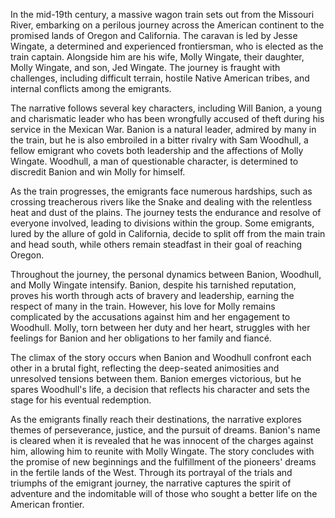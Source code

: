 In the mid-19th century, a massive wagon train sets out from the Missouri River, embarking on a perilous journey across the American continent to the promised lands of Oregon and California. The caravan is led by Jesse Wingate, a determined and experienced frontiersman, who is elected as the train captain. Alongside him are his wife, Molly Wingate, their daughter, Molly Wingate, and son, Jed Wingate. The journey is fraught with challenges, including difficult terrain, hostile Native American tribes, and internal conflicts among the emigrants.

The narrative follows several key characters, including Will Banion, a young and charismatic leader who has been wrongfully accused of theft during his service in the Mexican War. Banion is a natural leader, admired by many in the train, but he is also embroiled in a bitter rivalry with Sam Woodhull, a fellow emigrant who covets both leadership and the affections of Molly Wingate. Woodhull, a man of questionable character, is determined to discredit Banion and win Molly for himself.

As the train progresses, the emigrants face numerous hardships, such as crossing treacherous rivers like the Snake and dealing with the relentless heat and dust of the plains. The journey tests the endurance and resolve of everyone involved, leading to divisions within the group. Some emigrants, lured by the allure of gold in California, decide to split off from the main train and head south, while others remain steadfast in their goal of reaching Oregon.

Throughout the journey, the personal dynamics between Banion, Woodhull, and Molly Wingate intensify. Banion, despite his tarnished reputation, proves his worth through acts of bravery and leadership, earning the respect of many in the train. However, his love for Molly remains complicated by the accusations against him and her engagement to Woodhull. Molly, torn between her duty and her heart, struggles with her feelings for Banion and her obligations to her family and fiancé.

The climax of the story occurs when Banion and Woodhull confront each other in a brutal fight, reflecting the deep-seated animosities and unresolved tensions between them. Banion emerges victorious, but he spares Woodhull's life, a decision that reflects his character and sets the stage for his eventual redemption.

As the emigrants finally reach their destinations, the narrative explores themes of perseverance, justice, and the pursuit of dreams. Banion's name is cleared when it is revealed that he was innocent of the charges against him, allowing him to reunite with Molly Wingate. The story concludes with the promise of new beginnings and the fulfillment of the pioneers' dreams in the fertile lands of the West. Through its portrayal of the trials and triumphs of the emigrant journey, the narrative captures the spirit of adventure and the indomitable will of those who sought a better life on the American frontier.